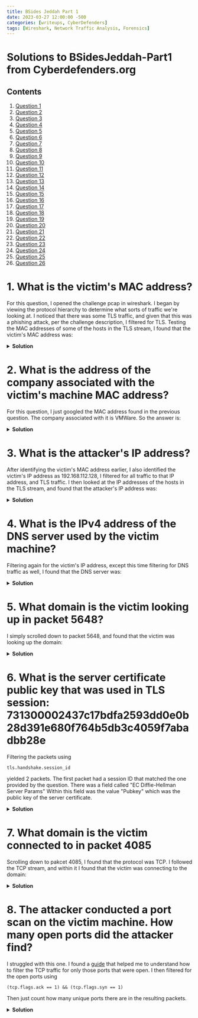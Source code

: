 ```yaml
---
title: BSides Jeddah Part 1
date: 2023-03-27 12:00:00 -500
categories: [writeups, CyberDefenders]
tags: [Wireshark, Network Traffic Analysis, Forensics]
---
```

# Solutions to BSidesJeddah-Part1 from Cyberdefenders.org
## Contents
1. [Question 1](#question-1)
2. [Question 2](#question-2)
3. [Question 3](#question-3)
4. [Question 4](#question-4)
5. [Question 5](#question-5)
6. [Question 6](#question-6)
7. [Question 7](#question-7)
8. [Question 8](#question-8)
9. [Question 9](#question-9)
10. [Question 10](#question-10)
11. [Question 11](#question-11)
12. [Question 12](#question-12)
13. [Question 13](#question-13)
14. [Question 14](#question-14)
15. [Question 15](#question-15)
16. [Question 16](#question-16)
17. [Question 17](#question-17)
18. [Question 18](#question-18)
19. [Question 19](#question-19)
20. [Question 20](#question-20)
21. [Question 21](#question-21)
22. [Question 22](#question-22)
23. [Question 23](#question-23)
24. [Question 24](#question-24)
25. [Question 25](#question-25)
26. [Question 26](#question-26)


# <b> 1. What is the victim's MAC address? </b> <a name = "question-1"> </a>
For this question, I opened the challenge pcap in wireshark. I began by viewing the protocol hierarchy to determine what sorts of traffic we're looking at. I noticed that there was some TLS traffic, and given that this was a phishing attack, per the challenge description, I filtered for TLS. Testing the MAC addresses of some of the hosts in the TLS stream, I found that the victim's MAC address was:
<details>
    <summary> <b>Solution </b> </summary>
    00:0c:29:b7:ca:91
</details>

# <b> 2. What is the address of the company associated with the victim's machine MAC address? </b> <a name = "question-2"> </a>

For this question, I just googled the MAC address found in the previous question. The company associated with it is VMWare. So the answer is:
<details>
    <summary> <b>Solution </b> </summary>
    3401 Hillview Avenue Palo Alto CA 94304 US
</details>

# <b> 3. What is the attacker's IP address? </b> <a name = "question-3"> </a>
After identifying the victim's MAC address earlier, I also identified the victim's IP address as 192.168.112.128, I filtered for all traffic to that IP address, and TLS traffic. I then looked at the IP addresses of the hosts in the TLS stream, and found that the attacker's IP address was:
<details>
    <summary> <b>Solution </b> </summary>
    192.168.112.128
</details>

# <b> 4. What is the IPv4 address of the DNS server used by the victim machine? </b> <a name = "question-4"> </a>
Filtering again for the victim's IP address, except this time filtering for DNS traffic as well, I found that the DNS server was:
<details>
    <summary> <b>Solution </b> </summary>
    192.168.112.2
</details>

# <b> 5. What domain is the victim looking up in packet 5648? </b> <a name = "question-5"> </a>
I simply scrolled down to packet 5648, and found that the victim was looking up the domain:
<details>
    <summary> <b>Solution </b> </summary>
    omextemplates.content.office.net
</details>

# <b> 6. What is the server certificate public key that was used in TLS session: 731300002437c17bdfa2593dd0e0b28d391e680f764b5db3c4059f7abadbb28e </b> <a name = "question-6"> </a>
Filtering the packets using 
    
    tls.handshake.session_id
yielded 2 packets. The first packet had a session ID that matched the one provided by the question. There was a field called "EC Diffie-Hellman Server Params" Within this field was the value "Pubkey" which was the public key of the server certificate.
<details>
    <summary> <b>Solution </b> </summary>
    64089e29f386356f1ffbd64d7056ca0f1d489a09cd7ebda630f2b7394e319406
</details>

# <b> 7. What domain is the victim connected to in packet 4085 </b> <a name = "question-7"> </a>
Scrolling down to pakcet 4085, I found that the protocol was TCP. I followed the TCP stream, and within it I found that the victim was connecting to the domain:
<details>
    <summary> <b>Solution </b> </summary>
    v10.vortex-win.data.microsoft.com
</details>

# <b> 8. The attacker conducted a port scan on the victim machine. How many open ports did the attacker find? </b> <a name = "question-8"> </a>

I struggled with this one. I found a [guide](https://weberblog.net/nmap-packet-capture/) that helped me to understand how to filter the TCP traffic for only those ports that were open. I then filtered for the open ports using

    (tcp.flags.ack == 1) && (tcp.flags.syn == 1)
Then just count how many unique ports there are in the resulting packets.
<details>
    <summary> <b>Solution </b> </summary>
    7
</details>


